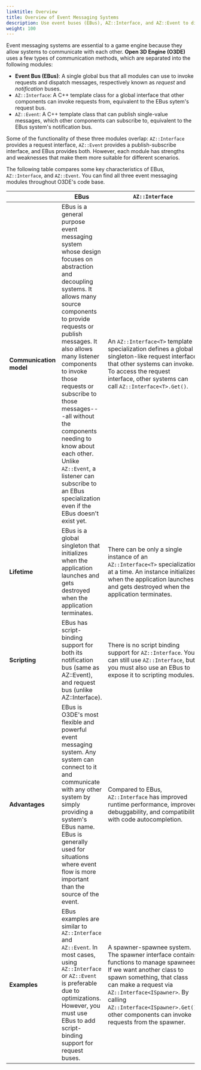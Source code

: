```yaml
---
linktitle: Overview
title: Overview of Event Messaging Systems
description: Use event buses (EBus), AZ::Interface, and AZ::Event to dispatch messages between systems in Open 3D Engine (O3DE). 
weight: 100
---
```


Event messaging systems are essential to a game engine because they allow systems to communicate with each other. **Open 3D Engine (O3DE)** uses a few types of communication methods, which are separated into the following modules: 

- **Event Bus (EBus)**: A single global bus that all modules can use to invoke requests and dispatch messages, respectively known as *request* and *notification* buses.
- `AZ::Interface`: A C++ template class for a global interface that other components can invoke requests from, equivalent to the EBus sytem's request bus.
- `AZ::Event`: A C++ template class that can publish single-value messages, which other components can subscribe to, equivalent to the EBus system's notification bus.

Some of the functionality of these three modules overlap: `AZ::Interface` provides a request interface, `AZ::Event` provides a publish-subscribe interface, and EBus provides both. However, each module has strengths and weaknesses that make them more suitable for different scenarios.

The following table compares some key characteristics of EBus, `AZ::Interface`, and `AZ::Event`. You can find all three event messaging modules throughout O3DE's code base.

| | EBus | `AZ::Interface` | `AZ::Event` |
| --- | --- | --- | --- |
| **Communication model** |  EBus is a general purpose event messaging system whose design focuses on abstraction and decoupling systems. It allows many source components to provide requests or publish messages. It also allows many listener components to invoke those requests or subscribe to those messages---all without the components needing to know about each other. Unlike `AZ::Event`, a listener can subscribe to an EBus specialization even if the EBus doesn't exist yet. | An `AZ::Interface<T>` template specialization defines a global singleton-like request interface that other systems can invoke. To access the request interface, other systems can call `AZ::Interface<T>.Get()`. | `AZ::Event` events are defined as members of a component. As such, other components must have a reference to the component to subscribe to the event. To listen and process an event, subscriber components must implement a handler. A single handler can connect to only one event, but an event can have multiple handlers.<br><br>Some patterns for cross-entity communication include:<ul><li>Exposing the `AZ::Event` to an `AZ::Interface`.</li><li>Calling `SceneQuery()` and `AZ::IVisibility` to get a reference to the entity.</li></ul> |
| **Lifetime** | EBus is a global singleton that initializes when the application launches and gets destroyed when the application terminates. | There can be only a single instance of an `AZ::Interface<T>` specialization at a time. An instance initializes when the application launches and gets destroyed when the application terminates. | There can be many instances of an `AZ::Event<T>` specialization. Each instance must be attached to a component. An instance initializes when the component is created and gets destroyed when the component is destroyed. |
| **Scripting** | EBus has script-binding support for both its notification bus (same as AZ::Event), and request bus (unlike AZ::Interface). | There is no script binding support for `AZ::Interface`. You can still use `AZ::Interface`, but you must also use an EBus to expose it to scripting modules. | `AZ::Event` has script binding support. |
| **Advantages** | EBus is O3DE's most flexible and powerful event messaging system. Any system can connect to it and communicate with any other system by simply providing a system's EBus name. EBus is generally used for situations where event flow is more important than the source of the event. | Compared to EBus, `AZ::Interface` has improved runtime performance, improved debuggability, and compatibility with code autocompletion. | Compared to EBus, `AZ::Event` has improved runtime performance, uses simpler implementation syntax, has fewer files, and removes aggregate interfaces whereas a handler only manages a subset of events. |
| **Examples** | EBus examples are similar to `AZ::Interface` and `AZ::Event`. In most cases, using `AZ::Interface` or `AZ::Event` is preferable due to  optimizations. However, you must use EBus to add script-binding support for request buses.  | A spawner-spawnee system. The spawner interface contains functions to manage spawnees. If we want another class to spawn something, that class can make a request via  `AZ::Interface<ISpawner>`. By calling `AZ::Interface<ISpawner>.Get()`, other components can invoke requests from the spawner. | In the networking layer, when a remote process call (RPC) is sent, it signals an `AZ::Event<NetworkEntityRpcMessage&>`. Then, a connected handler listens for that signal change and processes the `NetworkEntityRpcMessage`. |
